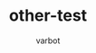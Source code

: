 ---
image: "/uploads/docs-icon.jpg"
author: varbot
layout: vdoc
title: other-test
url_or_doc: true
sur-doc: ''
sur: https://lfvdocs-generator.herokuapp.com/
categories:
- nodeapi
tags: []

---